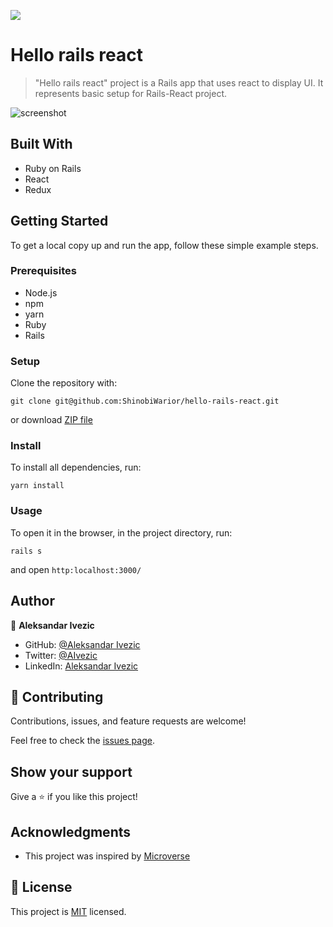 ![](https://img.shields.io/badge/microverse-blueviolet)

# Hello rails react

> "Hello rails react" project is a Rails app that uses react to display UI. It represents basic setup for Rails-React project. 


![screenshot](https://user-images.githubusercontent.com/63932912/140823115-1616aaa1-f185-47e3-8916-5eeab505afb8.png)


## Built With

- Ruby on Rails
- React
- Redux


## Getting Started

To get a local copy up and run the app, follow these simple example steps.

### Prerequisites

- Node.js
- npm
- yarn
- Ruby
- Rails 

### Setup

Clone the repository with:

```
git clone git@github.com:ShinobiWarior/hello-rails-react.git
```
or download [ZIP file](https://github.com/ShinobiWarior/hello-rails-react/archive/refs/heads/dev.zip)

### Install
To install all dependencies, run:
```
yarn install
```
### Usage
To open it in the browser, in the project directory, run:

 ```
 rails s
 ```
 and open `http:localhost:3000/`

## Author

👤 **Aleksandar Ivezic**

- GitHub: [@Aleksandar Ivezic](https://github.com/ShinobiWarior)
- Twitter: [@AIvezic](https://twitter.com/AIvezic)
- LinkedIn: [Aleksandar Ivezic](https://www.linkedin.com/in/aleksandar-ivezic/)

## 🤝 Contributing

Contributions, issues, and feature requests are welcome!

Feel free to check the [issues page](https://github.com/ShinobiWarior/Covid-19-Tracking-Project/issues/).

## Show your support

Give a ⭐️ if you like this project!

## Acknowledgments

- This project was inspired by [Microverse](https://www.microverse.org/?grsf=w9rx3c)

## 📝 License

This project is [MIT](https://github.com/ShinobiWarior/hello-rails-react/blob/setup/LICENSE) licensed.
